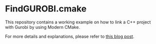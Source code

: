 # FindGUROBI.cmake

This repository contains a working example on how to link a C++ project with Gurobi by using Modern CMake. 

For more details and explanations, please refer to [this blog post](https://hlefebvr.github.io/posts/2022/08/12/cmake.html).

